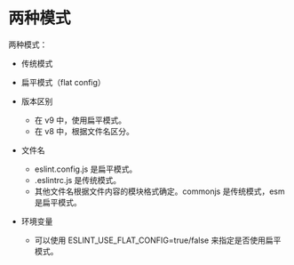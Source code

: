 # 两种模式

两种模式：
* 传统模式
* 扁平模式（flat config）

* 版本区别
  * 在 v9 中，使用扁平模式。
  * 在 v8 中，根据文件名区分。
* 文件名
  * eslint.config.js 是扁平模式。
  * .eslintrc.js 是传统模式。
  * 其他文件名根据文件内容的模块格式确定。commonjs 是传统模式，esm 是扁平模式。
* 环境变量
  * 可以使用 ESLINT_USE_FLAT_CONFIG=true/false 来指定是否使用扁平模式。